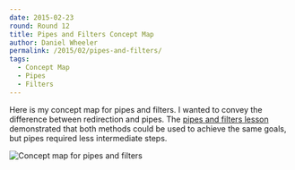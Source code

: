 ```yaml
---
date: 2015-02-23
round: Round 12
title: Pipes and Filters Concept Map
author: Daniel Wheeler
permalink: /2015/02/pipes-and-filters/
tags:
  - Concept Map
  - Pipes
  - Filters
---
```

Here is my concept map for pipes and filters. I wanted to convey the
difference between redirection and pipes. The [pipes and filters
lesson](http://swcarpentry.github.io/shell-novice/03-pipefilter.html)
demonstrated that both methods could be used to achieve the same
goals, but pipes required less intermediate steps.

![Concept map for pipes and filters](http://i.imgur.com/R0h3nsD.jpg?2)

